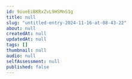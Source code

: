 ```yaml
---
id: 9iueEiBKRxZvL9HSMnS1g
title: null
slug: "untitled-entry-2024-11-16-at-08-43-22"
about: null
createdAt: null
updatedAt: null
tags: []
thumbnail: null
audio: null
selfAssessment: null
published: false
---
```

